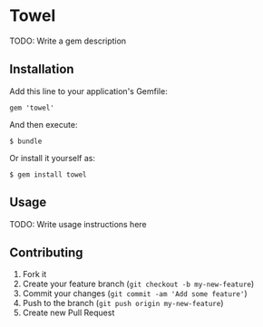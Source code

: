 # Towel

TODO: Write a gem description

## Installation

Add this line to your application's Gemfile:

    gem 'towel'

And then execute:

    $ bundle

Or install it yourself as:

    $ gem install towel

## Usage

TODO: Write usage instructions here

## Contributing

1. Fork it
2. Create your feature branch (`git checkout -b my-new-feature`)
3. Commit your changes (`git commit -am 'Add some feature'`)
4. Push to the branch (`git push origin my-new-feature`)
5. Create new Pull Request
